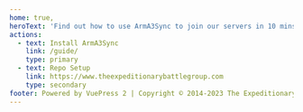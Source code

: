 ```yaml
---
home: true,
heroText: 'Find out how to use ArmA3Sync to join our servers in 10 mins or less*'
actions:
  - text: Install ArmA3Sync
    link: /guide/
    type: primary
  - text: Repo Setup
    link: https://www.theexpeditionarybattlegroup.com
    type: secondary
footer: Powered by VuePress 2 | Copyright © 2014-2023 The Expeditionary BattleGroup
---
```


